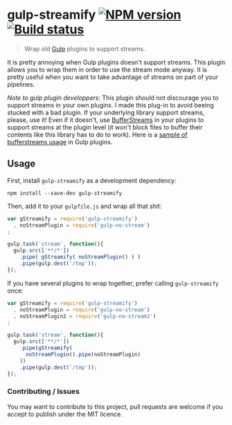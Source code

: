 # gulp-streamify [![NPM version](https://badge.fury.io/js/gulp-streamify.png)](https://npmjs.org/package/gulp-streamify) [![Build status](https://secure.travis-ci.org/nfroidure/gulp-streamify.png)](https://travis-ci.org/nfroidure/gulp-streamify)
> Wrap old [Gulp](http://gulpjs.com/) plugins to support streams.

It is pretty annoying when Gulp plugins doesn't support streams. This plugin
 allows you to wrap them in order to use the stream mode anyway. It is pretty
 useful when you want to take advantage of streams on part of your pipelines.

*Note to gulp plugin developpers*: This plugin should not discourage you to
 support streams in your own plugins. I made this plug-in to avoid beeing
 stucked with a bad plugin. If your underlying library support streams, please,
 use it! Even if it doesn't, use
 [BufferStreams](https://npmjs.org/package/bufferstreams)
 in your plugins to support streams at the plugin level (it won't block files
 to buffer their contents like this library has to do to work). Here is a
 [sample of bufferstreams usage](https://github.com/nfroidure/gulp-ttf2eot/blob/master/src/index.js#L73)
 in Gulp plugins.

## Usage

First, install `gulp-streamify` as a development dependency:

```shell
npm install --save-dev gulp-streamify
```

Then, add it to your `gulpfile.js` and wrap all that shit:

```javascript
var gStreamify = require('gulp-streamify')
  , noStreamPlugin = require('gulp-no-stream')
;

gulp.task('stream', function(){
  gulp.src(['**/*'])
    .pipe( gStreamify( noStreamPlugin() ) )
    .pipe(gulp.dest('/tmp'));
});
```

If you have several plugins to wrap together, prefer calling `gulp-streamify` once:
```javascript
var gStreamify = require('gulp-streamify')
  , noStreamPlugin = require('gulp-no-stream')
  , noStreamPlugin2 = require('gulp-no-stream2')
;

gulp.task('stream', function(){
  gulp.src(['**/*'])
    .pipe(gStreamify(
      noStreamPlugin().pipe(noStreamPlugin)
    ))
    .pipe(gulp.dest('/tmp'));
});
```

### Contributing / Issues

You may want to contribute to this project, pull requests are welcome if you
 accept to publish under the MIT licence.

